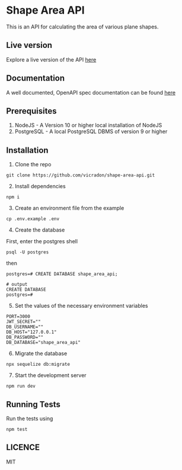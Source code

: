 # Shape Area API

This is an API for calculating the area of various plane shapes.

## Live version

Explore a live version of the API [here]()

## Documentation

A well documented, OpenAPI spec documentation can be found [here]()

## Prerequisites

1. NodeJS - A Version 10 or higher local installation of NodeJS
2. PostgreSQL - A local PostgreSQL DBMS of version 9 or higher

## Installation

1. Clone the repo

```
git clone https://github.com/vicradon/shape-area-api.git
```

2. Install dependencies

```
npm i
```

3. Create an environment file from the example

```
cp .env.example .env
```

4. Create the database

First, enter the postgres shell

```
psql -U postgres
```

then

```
postgres=# CREATE DATABASE shape_area_api;

# output
CREATE DATABASE
postgres=#
```

5. Set the values of the necessary environment variables

```
PORT=3000
JWT_SECRET=""
DB_USERNAME=""
DB_HOST="127.0.0.1"
DB_PASSWORD=""
DB_DATABASE="shape_area_api"
```

6. Migrate the database

```
npx sequelize db:migrate
```

7. Start the development server

```
npm run dev
```

## Running Tests

Run the tests using

```
npm test
```

## LICENCE

MIT
